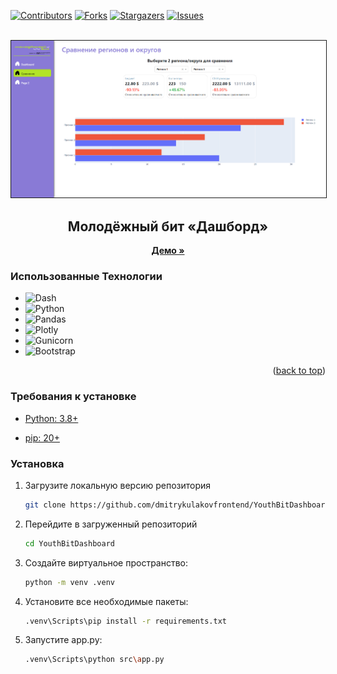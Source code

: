 [![Contributors][contributors-shield]][contributors-url]
[![Forks][forks-shield]][forks-url]
[![Stargazers][stars-shield]][stars-url]
[![Issues][issues-shield]][issues-url]

<!-- PROJECT LOGO -->
<br />
<div align="center">
  <a href="https://github.com/dmitrykulakovfrontend/YouthBitDashboard">
    <img src="logo.png" alt="Logo" border="1px">
  </a>

  <h2 align="center"><strong>Молодёжный бит «Дашборд»</strong></h3>

  <p align="center">
    <a href="https://youthbitdashboard.onrender.com/compare"><strong>Демо »</strong></a>
  </p>
</div>

### **Использованные Технологии**

- ![Dash](https://img.shields.io/badge/dash-008DE4?style=for-the-badge&logo=dash&logoColor=white)
- ![Python](https://img.shields.io/badge/python-3670A0?style=for-the-badge&logo=python&logoColor=ffdd54)
- ![Pandas](https://img.shields.io/badge/pandas-%23150458.svg?style=for-the-badge&logo=pandas&logoColor=white)
- ![Plotly](https://img.shields.io/badge/Plotly-%233F4F75.svg?style=for-the-badge&logo=plotly&logoColor=white)
- ![Gunicorn](https://img.shields.io/badge/gunicorn-%298729.svg?style=for-the-badge&logo=gunicorn&logoColor=white)
- ![Bootstrap](https://img.shields.io/badge/bootstrap-%23563D7C.svg?style=for-the-badge&logo=bootstrap&logoColor=white)
<p align="right">(<a href="#readme-top">back to top</a>)</p>

### Требования к установке

- [Python: 3.8+](https://www.python.org/)

- [pip: 20+](https://pypi.org/project/pip/)

### Установка

1. Загрузите локальную версию репозитория
   ```sh
   git clone https://github.com/dmitrykulakovfrontend/YouthBitDashboard.git
   ```
2. Перейдите в загруженный репозиторий
   ```sh
   cd YouthBitDashboard
   ```
3. Создайте виртуальное пространство:
   ```sh
   python -m venv .venv
   ```
4. Установите все необходимые пакеты:
   ```sh
   .venv\Scripts\pip install -r requirements.txt
   ```
5. Запустите app.py:
   ```sh
   .venv\Scripts\python src\app.py
   ```

[contributors-shield]: https://img.shields.io/github/contributors/dmitrykulakovfrontend/YouthBitDashboard.svg?style=for-the-badge
[contributors-url]: https://github.com/dmitrykulakovfrontend/YouthBitDashboard/graphs/contributors
[forks-shield]: https://img.shields.io/github/forks/dmitrykulakovfrontend/YouthBitDashboard.svg?style=for-the-badge
[forks-url]: https://github.com/dmitrykulakovfrontend/YouthBitDashboard/network/members
[stars-shield]: https://img.shields.io/github/stars/dmitrykulakovfrontend/YouthBitDashboard.svg?style=for-the-badge
[stars-url]: https://github.com/dmitrykulakovfrontend/YouthBitDashboard/stargazers
[issues-shield]: https://img.shields.io/github/issues/dmitrykulakovfrontend/YouthBitDashboard.svg?style=for-the-badge
[issues-url]: https://github.com/dmitrykulakovfrontend/YouthBitDashboard/issues
